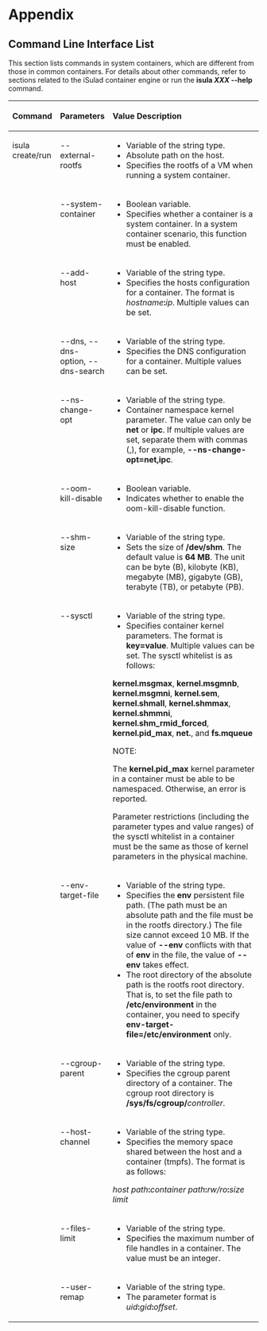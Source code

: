 # Appendix

## Command Line Interface List

This section lists commands in system containers, which are different from those in common containers. For details about other commands, refer to sections related to the iSulad container engine or run the  **isula _XXX_ --help**  command.

<table><thead align="left"><tr id="en-us_topic_0182200851_row106622062718"><th class="cellrowborder" valign="top" width="15.909999999999998%" id="mcps1.1.4.1.1"><p id="en-us_topic_0182200851_p66628072719"><a name="en-us_topic_0182200851_p66628072719"></a><a name="en-us_topic_0182200851_p66628072719"></a><strong id="en-us_topic_0182200851_b18161020581"><a name="en-us_topic_0182200851_b18161020581"></a><a name="en-us_topic_0182200851_b18161020581"></a>Command</strong></p>
</th>
<th class="cellrowborder" valign="top" width="20.96%" id="mcps1.1.4.1.2"><p id="en-us_topic_0182200851_p180520291382"><a name="en-us_topic_0182200851_p180520291382"></a><a name="en-us_topic_0182200851_p180520291382"></a>Parameters</p>
</th>
<th class="cellrowborder" valign="top" width="63.129999999999995%" id="mcps1.1.4.1.3"><p id="en-us_topic_0182200851_p16630017279"><a name="en-us_topic_0182200851_p16630017279"></a><a name="en-us_topic_0182200851_p16630017279"></a><strong id="en-us_topic_0182200851_b1395042317817"><a name="en-us_topic_0182200851_b1395042317817"></a><a name="en-us_topic_0182200851_b1395042317817"></a>Value Description</strong></p>
</th>
</tr>
</thead>
<tbody><tr id="en-us_topic_0182200851_row1566315011273"><td class="cellrowborder" rowspan="13" valign="top" width="15.909999999999998%" headers="mcps1.1.4.1.1 "><p id="en-us_topic_0182200851_p19663103273"><a name="en-us_topic_0182200851_p19663103273"></a><a name="en-us_topic_0182200851_p19663103273"></a>isula create/run</p>
</td>
<td class="cellrowborder" valign="top" width="20.96%" headers="mcps1.1.4.1.2 "><p id="en-us_topic_0182200851_p13133631162711"><a name="en-us_topic_0182200851_p13133631162711"></a><a name="en-us_topic_0182200851_p13133631162711"></a>--external-rootfs</p>
</td>
<td class="cellrowborder" valign="top" width="63.129999999999995%" headers="mcps1.1.4.1.3 "><a name="en-us_topic_0182200851_ul9563151193112"></a><a name="en-us_topic_0182200851_ul9563151193112"></a><ul id="en-us_topic_0182200851_ul9563151193112"><li>Variable of the string type.</li><li>Absolute path on the host.</li><li>Specifies the rootfs of a VM when running a system container.</li></ul>
</td>
</tr>
<tr id="en-us_topic_0182200851_row16284133542717"><td class="cellrowborder" valign="top" headers="mcps1.1.4.1.1 "><p id="en-us_topic_0182200851_p1244444320276"><a name="en-us_topic_0182200851_p1244444320276"></a><a name="en-us_topic_0182200851_p1244444320276"></a>--system-container</p>
</td>
<td class="cellrowborder" valign="top" headers="mcps1.1.4.1.2 "><a name="en-us_topic_0182200851_ul29491493213"></a><a name="en-us_topic_0182200851_ul29491493213"></a><ul id="en-us_topic_0182200851_ul29491493213"><li>Boolean variable.</li><li>Specifies whether a container is a system container. In a system container scenario, this function must be enabled.</li></ul>
</td>
</tr>
<tr id="en-us_topic_0182200851_row73694524302"><td class="cellrowborder" valign="top" headers="mcps1.1.4.1.1 "><p id="en-us_topic_0182200851_p84168531305"><a name="en-us_topic_0182200851_p84168531305"></a><a name="en-us_topic_0182200851_p84168531305"></a>--add-host</p>
</td>
<td class="cellrowborder" valign="top" headers="mcps1.1.4.1.2 "><a name="en-us_topic_0182200851_ul599565718433"></a><a name="en-us_topic_0182200851_ul599565718433"></a><ul id="en-us_topic_0182200851_ul599565718433"><li>Variable of the string type.</li><li>Specifies the hosts configuration for a container. The format is <em id="en-us_topic_0182200851_i1917619362501"><a name="en-us_topic_0182200851_i1917619362501"></a><a name="en-us_topic_0182200851_i1917619362501"></a>hostname</em><strong id="en-us_topic_0182200851_b560311311504"><a name="en-us_topic_0182200851_b560311311504"></a><a name="en-us_topic_0182200851_b560311311504"></a>:</strong><em id="en-us_topic_0182200851_i1852274411506"><a name="en-us_topic_0182200851_i1852274411506"></a><a name="en-us_topic_0182200851_i1852274411506"></a>ip</em>. Multiple values can be set.</li></ul>
</td>
</tr>
<tr id="en-us_topic_0182200851_row136653112315"><td class="cellrowborder" valign="top" headers="mcps1.1.4.1.1 "><p id="en-us_topic_0182200851_p14571723318"><a name="en-us_topic_0182200851_p14571723318"></a><a name="en-us_topic_0182200851_p14571723318"></a>--dns, --dns-option, --dns-search</p>
</td>
<td class="cellrowborder" valign="top" headers="mcps1.1.4.1.2 "><a name="en-us_topic_0182200851_ul1203182244412"></a><a name="en-us_topic_0182200851_ul1203182244412"></a><ul id="en-us_topic_0182200851_ul1203182244412"><li>Variable of the string type.</li><li>Specifies the DNS configuration for a container. Multiple values can be set.</li></ul>
</td>
</tr>
<tr id="en-us_topic_0182200851_row2222848182715"><td class="cellrowborder" valign="top" headers="mcps1.1.4.1.1 "><p id="en-us_topic_0182200851_p182891218289"><a name="en-us_topic_0182200851_p182891218289"></a><a name="en-us_topic_0182200851_p182891218289"></a>--ns-change-opt</p>
</td>
<td class="cellrowborder" valign="top" headers="mcps1.1.4.1.2 "><a name="en-us_topic_0182200851_ul4651332104415"></a><a name="en-us_topic_0182200851_ul4651332104415"></a><ul id="en-us_topic_0182200851_ul4651332104415"><li>Variable of the string type.</li><li>Container namespace kernel parameter. The value can only be <strong id="en-us_topic_0182200851_b2640012087"><a name="en-us_topic_0182200851_b2640012087"></a><a name="en-us_topic_0182200851_b2640012087"></a>net</strong> or <strong id="en-us_topic_0182200851_b105501731187"><a name="en-us_topic_0182200851_b105501731187"></a><a name="en-us_topic_0182200851_b105501731187"></a>ipc</strong>. If multiple values are set, separate them with commas (,), for example, <strong id="en-us_topic_0182200851_b103659915810"><a name="en-us_topic_0182200851_b103659915810"></a><a name="en-us_topic_0182200851_b103659915810"></a>--ns-change-opt=net,ipc</strong>.</li></ul>
</td>
</tr>
<tr id="en-us_topic_0182200851_row1165111213119"><td class="cellrowborder" valign="top" headers="mcps1.1.4.1.1 "><p id="en-us_topic_0182200851_p82999175019"><a name="en-us_topic_0182200851_p82999175019"></a><a name="en-us_topic_0182200851_p82999175019"></a>--oom-kill-disable</p>
</td>
<td class="cellrowborder" valign="top" headers="mcps1.1.4.1.2 "><a name="en-us_topic_0182200851_ul7426436445"></a><a name="en-us_topic_0182200851_ul7426436445"></a><ul id="en-us_topic_0182200851_ul7426436445"><li>Boolean variable.</li><li>Indicates whether to enable the oom-kill-disable function.</li></ul>
</td>
</tr>
<tr id="en-us_topic_0182200851_row104632712116"><td class="cellrowborder" valign="top" headers="mcps1.1.4.1.1 "><p id="en-us_topic_0182200851_p1813461625011"><a name="en-us_topic_0182200851_p1813461625011"></a><a name="en-us_topic_0182200851_p1813461625011"></a>--shm-size</p>
</td>
<td class="cellrowborder" valign="top" headers="mcps1.1.4.1.2 "><a name="en-us_topic_0182200851_ul116272884512"></a><a name="en-us_topic_0182200851_ul116272884512"></a><ul id="en-us_topic_0182200851_ul116272884512"><li>Variable of the string type.</li><li>Sets the size of <strong id="en-us_topic_0182200851_b108381026583"><a name="en-us_topic_0182200851_b108381026583"></a><a name="en-us_topic_0182200851_b108381026583"></a>/dev/shm</strong>. The default value is <strong id="en-us_topic_0182200851_b04361358814"><a name="en-us_topic_0182200851_b04361358814"></a><a name="en-us_topic_0182200851_b04361358814"></a>64 MB</strong>. The unit can be byte (B), kilobyte (KB), megabyte (MB), gigabyte (GB), terabyte (TB), or petabyte (PB).</li></ul>
</td>
</tr>
<tr id="en-us_topic_0182200851_row16585112119283"><td class="cellrowborder" valign="top" headers="mcps1.1.4.1.1 "><p id="en-us_topic_0182200851_p1615315468296"><a name="en-us_topic_0182200851_p1615315468296"></a><a name="en-us_topic_0182200851_p1615315468296"></a>--sysctl</p>
</td>
<td class="cellrowborder" valign="top" headers="mcps1.1.4.1.2 "><a name="en-us_topic_0182200851_ul1049333019450"></a><a name="en-us_topic_0182200851_ul1049333019450"></a><ul id="en-us_topic_0182200851_ul1049333019450"><li>Variable of the string type.</li><li>Specifies container kernel parameters. The format is <strong id="en-us_topic_0182200851_b13199142535317"><a name="en-us_topic_0182200851_b13199142535317"></a><a name="en-us_topic_0182200851_b13199142535317"></a>key=value</strong>. Multiple values can be set. The sysctl whitelist is as follows:</li></ul>
<p id="en-us_topic_0182200851_p12153124682910"><a name="en-us_topic_0182200851_p12153124682910"></a><a name="en-us_topic_0182200851_p12153124682910"></a><strong id="en-us_topic_0182200851_b6638192131117"><a name="en-us_topic_0182200851_b6638192131117"></a><a name="en-us_topic_0182200851_b6638192131117"></a>kernel.msgmax</strong>, <strong id="en-us_topic_0182200851_b8694131541112"><a name="en-us_topic_0182200851_b8694131541112"></a><a name="en-us_topic_0182200851_b8694131541112"></a>kernel.msgmnb</strong>, <strong id="en-us_topic_0182200851_b15991720141118"><a name="en-us_topic_0182200851_b15991720141118"></a><a name="en-us_topic_0182200851_b15991720141118"></a>kernel.msgmni</strong>, <strong id="en-us_topic_0182200851_b2072042317116"><a name="en-us_topic_0182200851_b2072042317116"></a><a name="en-us_topic_0182200851_b2072042317116"></a>kernel.sem</strong>, <strong id="en-us_topic_0182200851_b18928157181313"><a name="en-us_topic_0182200851_b18928157181313"></a><a name="en-us_topic_0182200851_b18928157181313"></a>kernel.shmall</strong>, <strong id="en-us_topic_0182200851_b1824819275138"><a name="en-us_topic_0182200851_b1824819275138"></a><a name="en-us_topic_0182200851_b1824819275138"></a>kernel.shmmax</strong>, <strong id="en-us_topic_0182200851_b193201916161319"><a name="en-us_topic_0182200851_b193201916161319"></a><a name="en-us_topic_0182200851_b193201916161319"></a>kernel.shmmni</strong>, <strong id="en-us_topic_0182200851_b184081032191315"><a name="en-us_topic_0182200851_b184081032191315"></a><a name="en-us_topic_0182200851_b184081032191315"></a>kernel.shm_rmid_forced</strong>, <strong id="en-us_topic_0182200851_b3793163618133"><a name="en-us_topic_0182200851_b3793163618133"></a><a name="en-us_topic_0182200851_b3793163618133"></a>kernel.pid_max</strong>, <strong id="en-us_topic_0182200851_b2737839151312"><a name="en-us_topic_0182200851_b2737839151312"></a><a name="en-us_topic_0182200851_b2737839151312"></a>net.</strong>, and <strong id="en-us_topic_0182200851_b16513245131317"><a name="en-us_topic_0182200851_b16513245131317"></a><a name="en-us_topic_0182200851_b16513245131317"></a>fs.mqueue</strong></p>
<div class="note" id="en-us_topic_0182200851_note72211527326"><a name="en-us_topic_0182200851_note72211527326"></a><a name="en-us_topic_0182200851_note72211527326"></a><span class="notetitle"> NOTE: </span><div class="notebody"><p id="en-us_topic_0182200851_p1723145210324"><a name="en-us_topic_0182200851_p1723145210324"></a><a name="en-us_topic_0182200851_p1723145210324"></a>The <strong id="en-us_topic_0182200851_b20727015125414"><a name="en-us_topic_0182200851_b20727015125414"></a><a name="en-us_topic_0182200851_b20727015125414"></a>kernel.pid_max</strong> kernel parameter in a container must be able to be namespaced. Otherwise, an error is reported.</p>
<p id="en-us_topic_0182200851_p109360115251"><a name="en-us_topic_0182200851_p109360115251"></a><a name="en-us_topic_0182200851_p109360115251"></a>Parameter restrictions (including the parameter types and value ranges) of the sysctl whitelist in a container must be the same as those of kernel parameters in the physical machine.</p>
</div></div>
</td>
</tr>
<tr id="en-us_topic_0182200851_row785516578292"><td class="cellrowborder" valign="top" headers="mcps1.1.4.1.1 "><p id="en-us_topic_0182200851_p4481659122913"><a name="en-us_topic_0182200851_p4481659122913"></a><a name="en-us_topic_0182200851_p4481659122913"></a>--env-target-file</p>
</td>
<td class="cellrowborder" valign="top" headers="mcps1.1.4.1.2 "><a name="en-us_topic_0182200851_ul548533917455"></a><a name="en-us_topic_0182200851_ul548533917455"></a><ul id="en-us_topic_0182200851_ul548533917455"><li>Variable of the string type.</li><li>Specifies the <strong id="en-us_topic_0182200851_b177147453159"><a name="en-us_topic_0182200851_b177147453159"></a><a name="en-us_topic_0182200851_b177147453159"></a>env</strong> persistent file path. (The path must be an absolute path and the file must be in the rootfs directory.) The file size cannot exceed 10 MB. If the value of <strong id="en-us_topic_0182200851_b2325106201815"><a name="en-us_topic_0182200851_b2325106201815"></a><a name="en-us_topic_0182200851_b2325106201815"></a>--env</strong> conflicts with that of <strong id="en-us_topic_0182200851_b15566692184"><a name="en-us_topic_0182200851_b15566692184"></a><a name="en-us_topic_0182200851_b15566692184"></a>env</strong> in the file, the value of <strong id="en-us_topic_0182200851_b14901201691816"><a name="en-us_topic_0182200851_b14901201691816"></a><a name="en-us_topic_0182200851_b14901201691816"></a>--env</strong> takes effect.</li><li>The root directory of the absolute path is the rootfs root directory. That is, to set the file path to <strong id="en-us_topic_0182200851_b88958416182"><a name="en-us_topic_0182200851_b88958416182"></a><a name="en-us_topic_0182200851_b88958416182"></a>/etc/environment</strong> in the container, you need to specify <strong id="en-us_topic_0182200851_b31111148171812"><a name="en-us_topic_0182200851_b31111148171812"></a><a name="en-us_topic_0182200851_b31111148171812"></a>env-target-file=/etc/environment</strong> only.</li></ul>
</td>
</tr>
<tr id="en-us_topic_0182200851_row6385192913114"><td class="cellrowborder" valign="top" headers="mcps1.1.4.1.1 "><p id="en-us_topic_0182200851_p738518292315"><a name="en-us_topic_0182200851_p738518292315"></a><a name="en-us_topic_0182200851_p738518292315"></a>--cgroup-parent</p>
</td>
<td class="cellrowborder" valign="top" headers="mcps1.1.4.1.2 "><a name="en-us_topic_0182200851_ul12599144954515"></a><a name="en-us_topic_0182200851_ul12599144954515"></a><ul id="en-us_topic_0182200851_ul12599144954515"><li>Variable of the string type.</li><li>Specifies the cgroup parent directory of a container. The cgroup root directory is <strong id="en-us_topic_0182200851_b19448134095418"><a name="en-us_topic_0182200851_b19448134095418"></a><a name="en-us_topic_0182200851_b19448134095418"></a>/sys/fs/cgroup/</strong><em id="en-us_topic_0182200851_i1273654375411"><a name="en-us_topic_0182200851_i1273654375411"></a><a name="en-us_topic_0182200851_i1273654375411"></a>controller</em>.</li></ul>
</td>
</tr>
<tr id="en-us_topic_0182200851_row683110439325"><td class="cellrowborder" valign="top" headers="mcps1.1.4.1.1 "><p id="en-us_topic_0182200851_p188311043163218"><a name="en-us_topic_0182200851_p188311043163218"></a><a name="en-us_topic_0182200851_p188311043163218"></a>--host-channel</p>
</td>
<td class="cellrowborder" valign="top" headers="mcps1.1.4.1.2 "><a name="en-us_topic_0182200851_ul79431858144512"></a><a name="en-us_topic_0182200851_ul79431858144512"></a><ul id="en-us_topic_0182200851_ul79431858144512"><li>Variable of the string type.</li><li>Specifies the memory space shared between the host and a container (tmpfs). The format is as follows:</li></ul>
<p id="en-us_topic_0182200851_p890713489326"><a name="en-us_topic_0182200851_p890713489326"></a><a name="en-us_topic_0182200851_p890713489326"></a><em id="en-us_topic_0182200851_i178695407572"><a name="en-us_topic_0182200851_i178695407572"></a><a name="en-us_topic_0182200851_i178695407572"></a>host path</em><strong id="en-us_topic_0182200851_b97435307574"><a name="en-us_topic_0182200851_b97435307574"></a><a name="en-us_topic_0182200851_b97435307574"></a>:</strong><em id="en-us_topic_0182200851_i196621344115715"><a name="en-us_topic_0182200851_i196621344115715"></a><a name="en-us_topic_0182200851_i196621344115715"></a>container path</em><strong id="en-us_topic_0182200851_b432773325718"><a name="en-us_topic_0182200851_b432773325718"></a><a name="en-us_topic_0182200851_b432773325718"></a>:</strong><em id="en-us_topic_0182200851_i20622547105720"><a name="en-us_topic_0182200851_i20622547105720"></a><a name="en-us_topic_0182200851_i20622547105720"></a>rw/ro</em><strong id="en-us_topic_0182200851_b39191737165718"><a name="en-us_topic_0182200851_b39191737165718"></a><a name="en-us_topic_0182200851_b39191737165718"></a>:</strong><em id="en-us_topic_0182200851_i547115019571"><a name="en-us_topic_0182200851_i547115019571"></a><a name="en-us_topic_0182200851_i547115019571"></a>size limit</em></p>
</td>
</tr>
<tr id="en-us_topic_0182200851_row69531255173313"><td class="cellrowborder" valign="top" headers="mcps1.1.4.1.1 "><p id="en-us_topic_0182200851_p5953145533310"><a name="en-us_topic_0182200851_p5953145533310"></a><a name="en-us_topic_0182200851_p5953145533310"></a>--files-limit</p>
</td>
<td class="cellrowborder" valign="top" headers="mcps1.1.4.1.2 "><a name="en-us_topic_0182200851_ul187604954614"></a><a name="en-us_topic_0182200851_ul187604954614"></a><ul id="en-us_topic_0182200851_ul187604954614"><li>Variable of the string type.</li><li>Specifies the maximum number of file handles in a container. The value must be an integer.</li></ul>
</td>
</tr>
<tr id="en-us_topic_0182200851_row12779102883511"><td class="cellrowborder" valign="top" headers="mcps1.1.4.1.1 "><p id="en-us_topic_0182200851_p08101647154218"><a name="en-us_topic_0182200851_p08101647154218"></a><a name="en-us_topic_0182200851_p08101647154218"></a>--user-remap</p>
</td>
<td class="cellrowborder" valign="top" headers="mcps1.1.4.1.2 "><a name="en-us_topic_0182200851_ul11570181919467"></a><a name="en-us_topic_0182200851_ul11570181919467"></a><ul id="en-us_topic_0182200851_ul11570181919467"><li>Variable of the string type.</li><li>The parameter format is <em id="en-us_topic_0182200851_i10515346912"><a name="en-us_topic_0182200851_i10515346912"></a><a name="en-us_topic_0182200851_i10515346912"></a>uid</em><strong id="en-us_topic_0182200851_b1883613441795"><a name="en-us_topic_0182200851_b1883613441795"></a><a name="en-us_topic_0182200851_b1883613441795"></a>:</strong><em id="en-us_topic_0182200851_i044312380910"><a name="en-us_topic_0182200851_i044312380910"></a><a name="en-us_topic_0182200851_i044312380910"></a>gid</em><strong id="en-us_topic_0182200851_b88941649494"><a name="en-us_topic_0182200851_b88941649494"></a><a name="en-us_topic_0182200851_b88941649494"></a>:</strong><em id="en-us_topic_0182200851_i132911841598"><a name="en-us_topic_0182200851_i132911841598"></a><a name="en-us_topic_0182200851_i132911841598"></a>offset</em>.</li></ul>
</td>
</tr>
</tbody>
</table>

